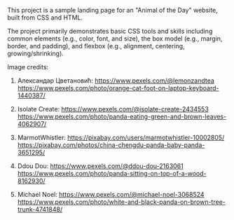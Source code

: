 This project is a sample landing page for an "Animal of the Day" website, built from CSS and HTML.

The project primarily demonstrates basic CSS tools and skills including common elements (e.g., color, font, and size), the box model (e.g., margin, border, and padding), and flexbox (e.g., alignment, centering, growing/shrinking).

Image credits:

1) Александар Цветановић: https://www.pexels.com/@lemonzandtea
https://www.pexels.com/photo/orange-cat-foot-on-laptop-keyboard-1440387/

2) Isolate Create: https://www.pexels.com/@isolate-create-2434553
https://www.pexels.com/photo/panda-eating-green-and-brown-leaves-4062907/

3) MarmotWhistler: https://pixabay.com/users/marmotwhistler-10002805/
https://pixabay.com/photos/china-chengdu-panda-baby-panda-3651295/

4) Ddou Dou: https://www.pexels.com/@ddou-dou-2163061
https://www.pexels.com/photo/panda-sitting-on-top-of-a-wood-8162930/

5) Michael Noel: https://www.pexels.com/@michael-noel-3068524
https://www.pexels.com/photo/white-and-black-panda-on-brown-tree-trunk-4741848/
